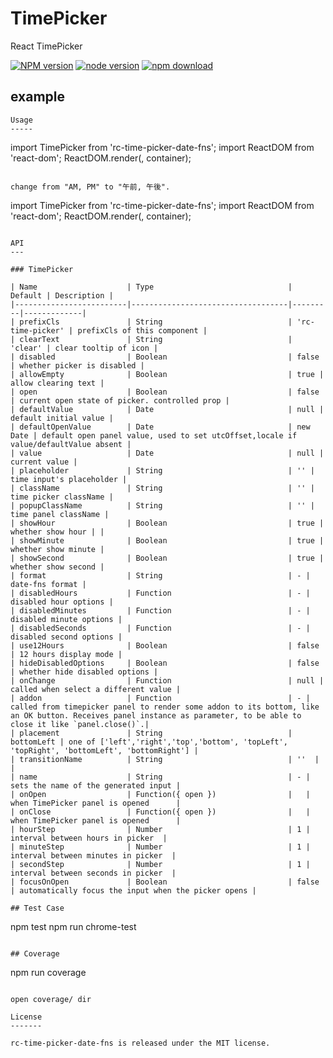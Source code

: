 # TimePicker

React TimePicker

[![NPM version][npm-image]][npm-url]
[![node version][node-image]][node-url]
[![npm download][download-image]][download-url]

[npm-image]: http://img.shields.io/npm/v/rc-time-picker-date-fns.svg?style=flat-square
[npm-url]: http://npmjs.org/package/rc-time-picker-date-fns
[node-image]: https://img.shields.io/badge/node.js-%3E=_4.0.0-green.svg?style=flat-square
[node-url]: http://nodejs.org/download/
[download-image]: https://img.shields.io/npm/dm/rc-time-picker-date-fns.svg?style=flat-square
[download-url]: https://npmjs.org/package/rc-time-picker-date-fns

example
--------

```
Usage
-----

```
import TimePicker from 'rc-time-picker-date-fns';
import ReactDOM from 'react-dom';
ReactDOM.render(<TimePicker />, container);
```

change from "AM, PM" to "午前, 午後".

```
import TimePicker from 'rc-time-picker-date-fns';
import ReactDOM from 'react-dom';
ReactDOM.render(<TimePicker format="a h:mm" formatLocale="ja" />, container);
```

API
---

### TimePicker

| Name                    | Type                              | Default | Description |
|-------------------------|-----------------------------------|---------|-------------|
| prefixCls               | String                            | 'rc-time-picker' | prefixCls of this component |
| clearText               | String                            | 'clear' | clear tooltip of icon |
| disabled                | Boolean                           | false   | whether picker is disabled |
| allowEmpty              | Boolean                           | true | allow clearing text |
| open                    | Boolean                           | false | current open state of picker. controlled prop |
| defaultValue            | Date                              | null | default initial value |
| defaultOpenValue        | Date                              | new Date | default open panel value, used to set utcOffset,locale if value/defaultValue absent |
| value                   | Date                              | null | current value |
| placeholder             | String                            | '' | time input's placeholder |
| className               | String                            | '' | time picker className |
| popupClassName          | String                            | '' | time panel className |
| showHour                | Boolean                           | true | whether show hour | |
| showMinute              | Boolean                           | true | whether show minute |
| showSecond              | Boolean                           | true | whether show second |
| format                  | String                            | - | date-fns format |
| disabledHours           | Function                          | - | disabled hour options |
| disabledMinutes         | Function                          | - | disabled minute options |
| disabledSeconds         | Function                          | - | disabled second options |
| use12Hours              | Boolean                           | false | 12 hours display mode |
| hideDisabledOptions     | Boolean                           | false | whether hide disabled options |
| onChange                | Function                          | null | called when select a different value |
| addon                   | Function                          | - | called from timepicker panel to render some addon to its bottom, like an OK button. Receives panel instance as parameter, to be able to close it like `panel.close()`.|
| placement               | String                            | bottomLeft | one of ['left','right','top','bottom', 'topLeft', 'topRight', 'bottomLeft', 'bottomRight'] |
| transitionName          | String                            | ''  |  |
| name                    | String                            | - | sets the name of the generated input |
| onOpen                  | Function({ open })                |   | when TimePicker panel is opened      |
| onClose                 | Function({ open })                |   | when TimePicker panel is opened      |
| hourStep                | Number                            | 1 | interval between hours in picker  |
| minuteStep              | Number                            | 1 | interval between minutes in picker  |
| secondStep              | Number                            | 1 | interval between seconds in picker  |
| focusOnOpen             | Boolean                           | false | automatically focus the input when the picker opens |

## Test Case

```
npm test
npm run chrome-test
```

## Coverage

```
npm run coverage
```

open coverage/ dir

License
-------

rc-time-picker-date-fns is released under the MIT license.
